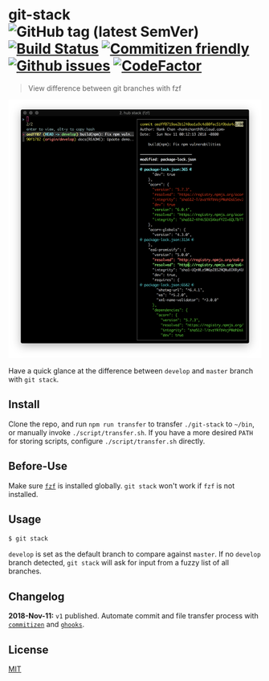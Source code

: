 # git-stack &nbsp;&nbsp; ![GitHub tag (latest SemVer)](https://img.shields.io/github/tag/hankchanocd/git-stack.svg) [![Build Status](https://travis-ci.org/hankchanocd/git-stack.svg?branch=master)](https://travis-ci.org/hankchanocd/git-stack) [![Commitizen friendly](https://img.shields.io/badge/commitizen-friendly-brightgreen.svg)](http://commitizen.github.io/cz-cli/) [![Github issues](https://img.shields.io/github/issues/hankchanocd/git-stack.svg)](https://github.com/hankchanocd/git-stack/issues) [![CodeFactor](https://www.codefactor.io/repository/github/hankchanocd/git-stack/badge)](https://www.codefactor.io/repository/github/hankchanocd/git-stack)

> View difference between git branches with fzf

<p align="center">
<img alt="demo" width="850" src="https://github.com/hankchanocd/git-stack/blob/master/images/demo.png" />
</p>

Have a quick glance at the difference between `develop` and `master` branch with `git stack`.

## Install

Clone the repo, and run `npm run transfer` to transfer `./git-stack` to `~/bin`, or manually invoke `./script/transfer.sh`. If you have a more desired `PATH` for storing scripts, configure `./script/transfer.sh` directly.

## Before-Use

Make sure [`fzf`](https://github.com/junegunn/fzf) is installed globally. `git stack` won't work if `fzf` is not installed.

## Usage

```bash
$ git stack
```

`develop` is set as the default branch to compare against `master`. If no `develop` branch detected, `git stack` will ask for input from a fuzzy list of all branches.

## Changelog

**2018-Nov-11:** `v1` published. Automate commit and file transfer process with [`commitizen`](http://commitizen.github.io/cz-cli/) and [`ghooks`](https://github.com/ghooks-org/ghooks).

## License

[MIT](./LICENSE)
